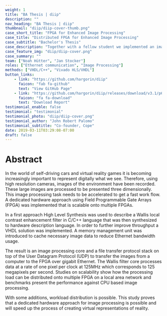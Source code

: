 ```yaml
---
weight: 1
title: "BA Thesis | diip"
description: ""
nav_heading: "BA Thesis | diip"
thumbnail: "diip/diip-cover-thumb.png"
case_short_title: "FPGA for Enhanced Image Processing"
case_title: "Distributed FPGA for Enhanced Image Processing"
case_subtitle: "Bachelor's Thesis"
case_description: "Together with a fellow student we implemented an image processing algorithm on multiple FPGAs to accelerate image processing. Thanks to my implementaton of a full Ethernet stack, the solution is scalable on a network."
case_feature_img: "diip/diip-cover.png"
case_summary: ""
team: ["Noah Hütter", "Jan Stocker"]
roles: ["Ethernet communication", "Image Processing"]
methods: ["VHDL/C++", "Vivado HLS/VHDL"]
button_links:
    - link: "https://github.com/hargorin/diip"
      faicon: "fab fa-github"
      text: "View GitHub Page"
    - link: "https://github.com/hargorin/diip/releases/download/v3.1/p6_diip_huetter_stocker.pdf"
      faicon: "fa fa-download"
      text: "Download Report"
testimonial_enable: false
testimonial: "testimonial"
testimonial_photo: "diip/diip-cover.png"
testimonial_author: "John Robert Palomo"
testimonial_subtitle: "Co-founder, Cope"
date: 2019-03-11T03:29:08-07:00
draft: false
---
```


# Abstract
In the world of self-driving cars and virtual reality games it is becoming
increasingly important to represent digitally what we see.
Therefore, using high resolution
cameras, images of the environment have been recorded.
These large images are processed to be presented three dimensionally. 
This image processing task needs to be accelerated to get a fast work flow. 
A dedicated hardware approach using Field Programmable Gate Arrays (FPGA) was
implemented that is scalable onto multiple FPGAs.

In a first approach High Level Synthesis was used to describe a Wallis local contrast enhancement filter in C/C++ language that was then synthesized to hardware description language. In order to further improve throughput a VHDL solution was implemented. A memory management unit was introduced to cache necessary image data to reduce Ethernet bandwidth usage.

The result is an image
processing core and a file transfer protocol stack on top of the User Datagram
Protocol (UDP) to transfer the images from a computer to the FPGA over gigabit Ethernet. 
The Wallis filter core processes data at a rate of one
pixel per clock at 125MHz which corresponds to 125 megapixels per second. 
Studies on scalability show how the processing load can be distributed onto multiple FPGA on a local area network and benchmarks present the performance against CPU based image processing.

With some additions, workload distribution is possible. This study proves 
that a dedicated hardware approach for image processing is possible and will
speed up the process of creating virtual representations of reality.

